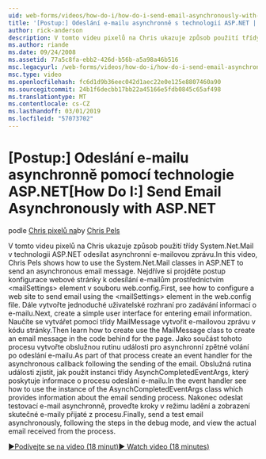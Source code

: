 ```yaml
---
uid: web-forms/videos/how-do-i/how-do-i-send-email-asynchronously-with-aspnet
title: '[Postup:] Odeslání e-mailu asynchronně s technologií ASP.NET | Dokumentace Microsoftu'
author: rick-anderson
description: V tomto videu pixelů na Chris ukazuje způsob použití třídy System.Net.Mail v technologii ASP.NET odesílat asynchronní e-mailovou zprávu. Nejdříve si projděte postup konfigurace web si...
ms.author: riande
ms.date: 09/24/2008
ms.assetid: 77a5c8fa-ebb2-426d-b56b-a5a98a46b516
msc.legacyurl: /web-forms/videos/how-do-i/how-do-i-send-email-asynchronously-with-aspnet
msc.type: video
ms.openlocfilehash: fc6d1d9b36eec042d1aec22e0e125e8807460a90
ms.sourcegitcommit: 24b1f6decbb17bb22a45166e5fdb0845c65af498
ms.translationtype: MT
ms.contentlocale: cs-CZ
ms.lasthandoff: 03/01/2019
ms.locfileid: "57073702"
---
```

<a name="how-do-i-send-email-asynchronously-with-aspnet"></a><span data-ttu-id="f83a6-104">[Postup:] Odeslání e-mailu asynchronně pomocí technologie ASP.NET</span><span class="sxs-lookup"><span data-stu-id="f83a6-104">[How Do I:] Send Email Asynchronously with ASP.NET</span></span>
====================
<span data-ttu-id="f83a6-105">podle [Chris pixelů na](https://twitter.com/chrispels)</span><span class="sxs-lookup"><span data-stu-id="f83a6-105">by [Chris Pels](https://twitter.com/chrispels)</span></span>

<span data-ttu-id="f83a6-106">V tomto videu pixelů na Chris ukazuje způsob použití třídy System.Net.Mail v technologii ASP.NET odesílat asynchronní e-mailovou zprávu.</span><span class="sxs-lookup"><span data-stu-id="f83a6-106">In this video, Chris Pels shows how to use the System.Net.Mail classes in ASP.NET to send an asynchronous email message.</span></span> <span data-ttu-id="f83a6-107">Nejdříve si projděte postup konfigurace webové stránky k odesílání e-mailům prostřednictvím &lt;mailSettings&gt; element v souboru web.config.</span><span class="sxs-lookup"><span data-stu-id="f83a6-107">First, see how to configure a web site to send email using the &lt;mailSettings&gt; element in the web.config file.</span></span> <span data-ttu-id="f83a6-108">Dále vytvořte jednoduché uživatelské rozhraní pro zadávání informací o e-mailu.</span><span class="sxs-lookup"><span data-stu-id="f83a6-108">Next, create a simple user interface for entering email information.</span></span> <span data-ttu-id="f83a6-109">Naučíte se vytvářet pomocí třídy MailMessage vytvořit e-mailovou zprávu v kódu stránky.</span><span class="sxs-lookup"><span data-stu-id="f83a6-109">Then learn how to create use the MailMessage class to create an email message in the code behind for the page.</span></span> <span data-ttu-id="f83a6-110">Jako součást tohoto procesu vytvořte obslužnou rutinu události pro asynchronní zpětné volání po odeslání e-mailu.</span><span class="sxs-lookup"><span data-stu-id="f83a6-110">As part of that process create an event handler for the asynchronous callback following the sending of the email.</span></span> <span data-ttu-id="f83a6-111">Obslužná rutina události zjistit, jak použít instanci třídy AsynchCompletedEventArgs, který poskytuje informace o procesu odeslání e-mailu.</span><span class="sxs-lookup"><span data-stu-id="f83a6-111">In the event handler see how to use the instance of the AsynchCompletedEventArgs class which provides information about the email sending process.</span></span> <span data-ttu-id="f83a6-112">Nakonec odeslat testovací e-mail asynchronně, proveďte kroky v režimu ladění a zobrazení skutečné e-maily přijaté z procesu.</span><span class="sxs-lookup"><span data-stu-id="f83a6-112">Finally, send a test email asynchronously, following the steps in the debug mode, and view the actual email received from the process.</span></span>

[<span data-ttu-id="f83a6-113">&#9654;Podívejte se na video (18 minut)</span><span class="sxs-lookup"><span data-stu-id="f83a6-113">&#9654; Watch video (18 minutes)</span></span>](https://channel9.msdn.com/Blogs/ASP-NET-Site-Videos/how-do-i-send-email-asynchronously-with-aspnet)
